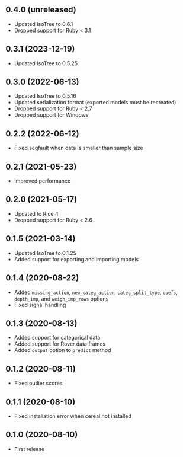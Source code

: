 ## 0.4.0 (unreleased)

- Updated IsoTree to 0.6.1
- Dropped support for Ruby < 3.1

## 0.3.1 (2023-12-19)

- Updated IsoTree to 0.5.25

## 0.3.0 (2022-06-13)

- Updated IsoTree to 0.5.16
- Updated serialization format (exported models must be recreated)
- Dropped support for Ruby < 2.7
- Dropped support for Windows

## 0.2.2 (2022-06-12)

- Fixed segfault when data is smaller than sample size

## 0.2.1 (2021-05-23)

- Improved performance

## 0.2.0 (2021-05-17)

- Updated to Rice 4
- Dropped support for Ruby < 2.6

## 0.1.5 (2021-03-14)

- Updated IsoTree to 0.1.25
- Added support for exporting and importing models

## 0.1.4 (2020-08-22)

- Added `missing_action`, `new_categ_action`, `categ_split_type`, `coefs`, `depth_imp`, and `weigh_imp_rows` options
- Fixed signal handling

## 0.1.3 (2020-08-13)

- Added support for categorical data
- Added support for Rover data frames
- Added `output` option to `predict` method

## 0.1.2 (2020-08-11)

- Fixed outlier scores

## 0.1.1 (2020-08-10)

- Fixed installation error when cereal not installed

## 0.1.0 (2020-08-10)

- First release
